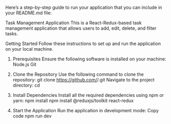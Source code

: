 Here’s a step-by-step guide to run your application that you can include in your README.md file:

Task Management Application
This is a React-Redux-based task management application that allows users to add, edit, delete, and filter tasks.

Getting Started
Follow these instructions to set up and run the application on your local machine.

1. Prerequisites
Ensure the following software is installed on your machine:
Node.js 
Git 

2. Clone the Repository
Use the following command to clone the repository:
git clone https://github.com/<your-username>/<your-repository-name>.git
Navigate to the project directory:
cd <your-repository-name>

3. Install Dependencies
Install all the required dependencies using npm or yarn:
npm install
npm install @reduxjs/toolkit react-redux

4. Start the Application
Run the application in development mode:
Copy code
npm run dev
